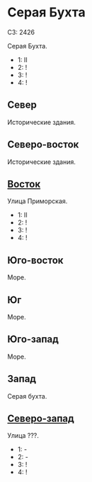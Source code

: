 # Серая Бухта

СЗ: 2426

Серая Бухта.

* 1:    II
* 2:    !
* 3:    !
* 4:    !

## Север

Исторические здания.

## Северо-восток

Исторические здания.

## [Восток](./520150.md)

Улица Приморская.

* 1:    II
* 2:    !
* 3:    !
* 4:    !

## Юго-восток

Море.

## Юг

Море.

## Юго-запад

Море.

## Запад

Серая бухта.

## [Северо-запад](./490150.md)

Улица ???.

* 1:    -
* 2:    -
* 3:    !
* 4:    !

